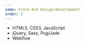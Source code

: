 ```yaml
---
name: Front-End Design/Development
order: 2
---
```

- HTML5, CSS3, JavaScript
- jQuery, Sass, Pug/Jade
- Webflow
